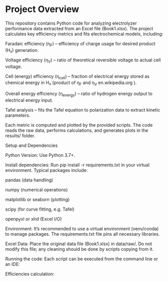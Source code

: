 # Project Overview

This repository contains Python code for analyzing electrolyzer performance data extracted from an Excel file (Book1.xlsx). The project calculates key efficiency metrics and fits electrochemical models, including:

Faradaic efficiency (η<sub>F</sub>) – efficiency of charge usage for desired product (H₂) generation.

Voltage efficiency (η<sub>V</sub>) – ratio of theoretical reversible voltage to actual cell voltage.

Cell (energy) efficiency (η<sub>cell</sub>) – fraction of electrical energy stored as chemical energy in H₂ (product of η<sub>F</sub> and η<sub>V</sub>
en.wikipedia.org
).

Overall energy efficiency (η<sub>energy</sub>) – ratio of hydrogen energy output to electrical energy input.

Tafel analysis – fits the Tafel equation to polarization data to extract kinetic parameters.

Each metric is computed and plotted by the provided scripts. The code reads the raw data, performs calculations, and generates plots in the results/ folder.

Setup and Dependencies

Python Version: Use Python 3.7+.

Install dependencies: Run pip install -r requirements.txt in your virtual environment. Typical packages include:

pandas (data handling)

numpy (numerical operations)

matplotlib or seaborn (plotting)

scipy (for curve fitting, e.g. Tafel)

openpyxl or xlrd (Excel I/O)

Environment: It’s recommended to use a virtual environment (venv/conda) to manage packages. The requirements.txt file pins all necessary libraries.

Excel Data: Place the original data file (Book1.xlsx) in data/raw/. Do not modify this file; any cleaning should be done by scripts copying from it.

Running the code: Each script can be executed from the command line or an IDE:

Efficiencies calculation:
